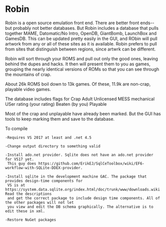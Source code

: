 # Robin
Robin is a open source emulation front end. There are better front ends--but probably not better databases. But Robin includes a database that pulls together MAME, Datomatic/No Intro, OpenDB, GiantBomb, LaunchBox and GamesDB. This can be updated pretty easily in the GUI, and RObin will pull artwork from any or all of these sites as it is available. Robin prefers to pull from sites that distinguish between regions, since artwrk can be different.

Robin will sort through your ROMS and pull out only the good ones, leaving behind the dupes and hacks. It then will present them to you as games, grouping the nearly identical versions of ROMs so that you can see through the mountains of crap.

About 26k ROMS boil down to 13k games. Of these, 11.9k are non-crap, playable video games.

The database includes flags for
	Crap
	Adult
	Unlicensed
	MESS mechanical
	USer rating (your rating)
	Beaten (by you)
	Playable
	
Most of the crap and unplayable have already been marked. But the GUI has tools to keep marking them and save to the database.

To compile

	-Requires VS 2017 at least and .net 4.5

	-Change output directory to something valid

	-Install ado.net provider. Sqlite does not have an ado.net provider for VS17 yet.
	 This guy does https://github.com/ErikEJ/SqlCeToolbox/wiki/EF6-workflow-with-SQLite-DDEX-provider.

	-Install sqlite in the development machine GAC. The package that provides design-time components for
	 VS is at https://system.data.sqlite.org/index.html/doc/trunk/www/downloads.wiki. Read the descriptions
	 and get the correct package to include design time components. All of the other packages will not let
	 you view and edit the DB schema graphically. The alternative is to edit these in xml.

	-Restore NuGet packages
